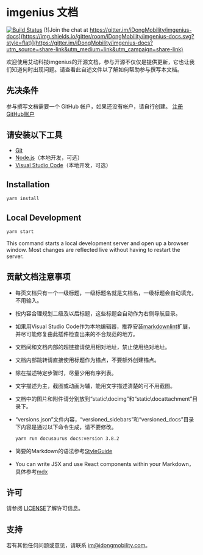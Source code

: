 # imgenius 文档
[![Build Status](https://img.shields.io/travis/iDongMobility/imgenius-docs.svg?style=flat)](https://travis-ci.com/github/iDongMobility/imgenius-docs)
[![Join the chat at https://gitter.im/iDongMobility/imgenius-docs](https://img.shields.io/gitter/room/iDongMobility/imgenius-docs.svg?style=flat)](https://gitter.im/iDongMobility/imgenius-docs?utm_source=share-link&utm_medium=link&utm_campaign=share-link)

欢迎使用艾动科技imgenius的开源文档，参与开源不仅仅是提供更新，它也让我们知道何时出现问题。请查看此自述文件以了解如何帮助参与撰写本文档。

## 先决条件

参与撰写文档需要一个 GitHub 帐户，如果还没有帐户，请自行创建。 [注册GitHub账户](https://github.com/join)

## 请安装以下工具

* [Git](https://git-scm.com/download)
* [Node.js](https://nodejs.org/zh-cn/download/)（本地开发，可选）
* [Visual Studio Code](https://code.visualstudio.com/Download)（本地开发，可选）

## Installation

``` cmd
yarn install
```

## Local Development

``` cmd
yarn start
```

This command starts a local development server and open up a browser window. Most changes are reflected live without having to restart the server.

## 贡献文档注意事项

* 每页文档只有一个一级标题，一级标题名就是文档名，一级标题会自动填充，不用输入。
* 按内容合理规划二级及以后标题，这些标题会自动作为右侧导航目录。
* 如果用Visual Studio Code作为本地编辑器，推荐安装[markdownlint](https://marketplace.visualstudio.com/items?itemName=DavidAnson.vscode-markdownlint)扩展，并尽可能修复由此插件检查出来的不合规范的地方。
* 文档间和文档内部的超链接请使用相对地址，禁止使用绝对地址。
* 文档内部跳转请直接使用标题作为锚点，不要额外创建锚点。
* 除在描述特定步骤时，尽量少用有序列表。
* 文字描述为主，截图或动画为辅，能用文字描述清楚的可不用截图。
* 文档中的图片和附件请分别放到“static\docimg”和“static\docattachment”目录下。
* “versions.json”文件内容，“versioned_sidebars”和“versioned_docs”目录下内容是通过以下命令生成，请不要修改。

    ``` cmd
    yarn run docusaurus docs:version 3.8.2
    ```

* 简要的Markdown的语法参考[StyleGuide](StyleGuide.md)
* You can write JSX and use React components within your Markdown，具体参考[mdx](mdx.md)

## 许可

请参阅 [LICENSE](LICENSE.md)了解许可信息。

## 支持

若有其他任何问题或意见，请联系 [im@idongmobility.com](mailto:im@idongmobility.com)。




